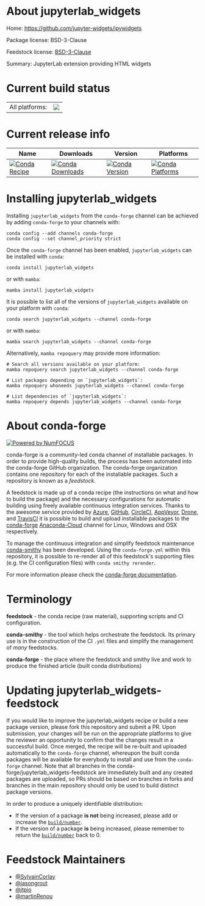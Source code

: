 About jupyterlab_widgets
========================

Home: https://github.com/jupyter-widgets/ipywidgets

Package license: BSD-3-Clause

Feedstock license: [BSD-3-Clause](https://github.com/conda-forge/jupyterlab_widgets-feedstock/blob/main/LICENSE.txt)

Summary: JupyterLab extension providing HTML widgets

Current build status
====================


<table><tr><td>All platforms:</td>
    <td>
      <a href="https://dev.azure.com/conda-forge/feedstock-builds/_build/latest?definitionId=10883&branchName=main">
        <img src="https://dev.azure.com/conda-forge/feedstock-builds/_apis/build/status/jupyterlab_widgets-feedstock?branchName=main">
      </a>
    </td>
  </tr>
</table>

Current release info
====================

| Name | Downloads | Version | Platforms |
| --- | --- | --- | --- |
| [![Conda Recipe](https://img.shields.io/badge/recipe-jupyterlab_widgets-green.svg)](https://anaconda.org/conda-forge/jupyterlab_widgets) | [![Conda Downloads](https://img.shields.io/conda/dn/conda-forge/jupyterlab_widgets.svg)](https://anaconda.org/conda-forge/jupyterlab_widgets) | [![Conda Version](https://img.shields.io/conda/vn/conda-forge/jupyterlab_widgets.svg)](https://anaconda.org/conda-forge/jupyterlab_widgets) | [![Conda Platforms](https://img.shields.io/conda/pn/conda-forge/jupyterlab_widgets.svg)](https://anaconda.org/conda-forge/jupyterlab_widgets) |

Installing jupyterlab_widgets
=============================

Installing `jupyterlab_widgets` from the `conda-forge` channel can be achieved by adding `conda-forge` to your channels with:

```
conda config --add channels conda-forge
conda config --set channel_priority strict
```

Once the `conda-forge` channel has been enabled, `jupyterlab_widgets` can be installed with `conda`:

```
conda install jupyterlab_widgets
```

or with `mamba`:

```
mamba install jupyterlab_widgets
```

It is possible to list all of the versions of `jupyterlab_widgets` available on your platform with `conda`:

```
conda search jupyterlab_widgets --channel conda-forge
```

or with `mamba`:

```
mamba search jupyterlab_widgets --channel conda-forge
```

Alternatively, `mamba repoquery` may provide more information:

```
# Search all versions available on your platform:
mamba repoquery search jupyterlab_widgets --channel conda-forge

# List packages depending on `jupyterlab_widgets`:
mamba repoquery whoneeds jupyterlab_widgets --channel conda-forge

# List dependencies of `jupyterlab_widgets`:
mamba repoquery depends jupyterlab_widgets --channel conda-forge
```


About conda-forge
=================

[![Powered by
NumFOCUS](https://img.shields.io/badge/powered%20by-NumFOCUS-orange.svg?style=flat&colorA=E1523D&colorB=007D8A)](https://numfocus.org)

conda-forge is a community-led conda channel of installable packages.
In order to provide high-quality builds, the process has been automated into the
conda-forge GitHub organization. The conda-forge organization contains one repository
for each of the installable packages. Such a repository is known as a *feedstock*.

A feedstock is made up of a conda recipe (the instructions on what and how to build
the package) and the necessary configurations for automatic building using freely
available continuous integration services. Thanks to the awesome service provided by
[Azure](https://azure.microsoft.com/en-us/services/devops/), [GitHub](https://github.com/),
[CircleCI](https://circleci.com/), [AppVeyor](https://www.appveyor.com/),
[Drone](https://cloud.drone.io/welcome), and [TravisCI](https://travis-ci.com/)
it is possible to build and upload installable packages to the
[conda-forge](https://anaconda.org/conda-forge) [Anaconda-Cloud](https://anaconda.org/)
channel for Linux, Windows and OSX respectively.

To manage the continuous integration and simplify feedstock maintenance
[conda-smithy](https://github.com/conda-forge/conda-smithy) has been developed.
Using the ``conda-forge.yml`` within this repository, it is possible to re-render all of
this feedstock's supporting files (e.g. the CI configuration files) with ``conda smithy rerender``.

For more information please check the [conda-forge documentation](https://conda-forge.org/docs/).

Terminology
===========

**feedstock** - the conda recipe (raw material), supporting scripts and CI configuration.

**conda-smithy** - the tool which helps orchestrate the feedstock.
                   Its primary use is in the construction of the CI ``.yml`` files
                   and simplify the management of *many* feedstocks.

**conda-forge** - the place where the feedstock and smithy live and work to
                  produce the finished article (built conda distributions)


Updating jupyterlab_widgets-feedstock
=====================================

If you would like to improve the jupyterlab_widgets recipe or build a new
package version, please fork this repository and submit a PR. Upon submission,
your changes will be run on the appropriate platforms to give the reviewer an
opportunity to confirm that the changes result in a successful build. Once
merged, the recipe will be re-built and uploaded automatically to the
`conda-forge` channel, whereupon the built conda packages will be available for
everybody to install and use from the `conda-forge` channel.
Note that all branches in the conda-forge/jupyterlab_widgets-feedstock are
immediately built and any created packages are uploaded, so PRs should be based
on branches in forks and branches in the main repository should only be used to
build distinct package versions.

In order to produce a uniquely identifiable distribution:
 * If the version of a package **is not** being increased, please add or increase
   the [``build/number``](https://docs.conda.io/projects/conda-build/en/latest/resources/define-metadata.html#build-number-and-string).
 * If the version of a package **is** being increased, please remember to return
   the [``build/number``](https://docs.conda.io/projects/conda-build/en/latest/resources/define-metadata.html#build-number-and-string)
   back to 0.

Feedstock Maintainers
=====================

* [@SylvainCorlay](https://github.com/SylvainCorlay/)
* [@jasongrout](https://github.com/jasongrout/)
* [@jtpio](https://github.com/jtpio/)
* [@martinRenou](https://github.com/martinRenou/)

